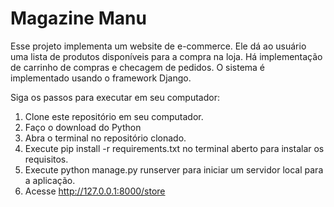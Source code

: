 # Magazine Manu
Esse projeto implementa um website de e-commerce. Ele dá ao usuário uma lista de produtos disponíveis para a compra na loja. Há implementação de carrinho de compras e checagem de pedidos. O sistema é implementado usando o framework Django.

Siga os passos para executar em seu computador:
1. Clone este repositório em seu computador.
2. Faço o download do Python
3. Abra o terminal no repositório clonado.
4. Execute pip install -r requirements.txt no terminal aberto para instalar os requisitos.
5. Execute python manage.py runserver para iniciar um servidor local para a aplicação.
6. Acesse http://127.0.0.1:8000/store
